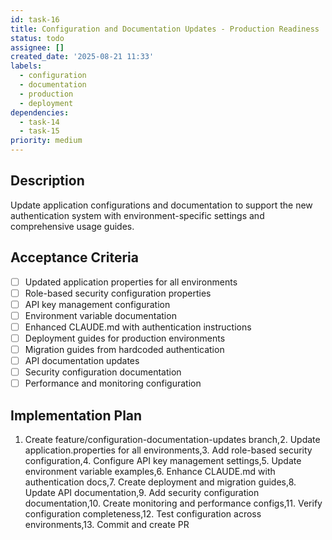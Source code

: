 ```yaml
---
id: task-16
title: Configuration and Documentation Updates - Production Readiness
status: todo
assignee: []
created_date: '2025-08-21 11:33'
labels:
  - configuration
  - documentation
  - production
  - deployment
dependencies:
  - task-14
  - task-15
priority: medium
---
```


## Description

Update application configurations and documentation to support the new authentication system with environment-specific settings and comprehensive usage guides.

## Acceptance Criteria

- [ ] Updated application properties for all environments
- [ ] Role-based security configuration properties
- [ ] API key management configuration
- [ ] Environment variable documentation
- [ ] Enhanced CLAUDE.md with authentication instructions
- [ ] Deployment guides for production environments
- [ ] Migration guides from hardcoded authentication
- [ ] API documentation updates
- [ ] Security configuration documentation
- [ ] Performance and monitoring configuration

## Implementation Plan

1. Create feature/configuration-documentation-updates branch,2. Update application.properties for all environments,3. Add role-based security configuration,4. Configure API key management settings,5. Update environment variable examples,6. Enhance CLAUDE.md with authentication docs,7. Create deployment and migration guides,8. Update API documentation,9. Add security configuration documentation,10. Create monitoring and performance configs,11. Verify configuration completeness,12. Test configuration across environments,13. Commit and create PR
